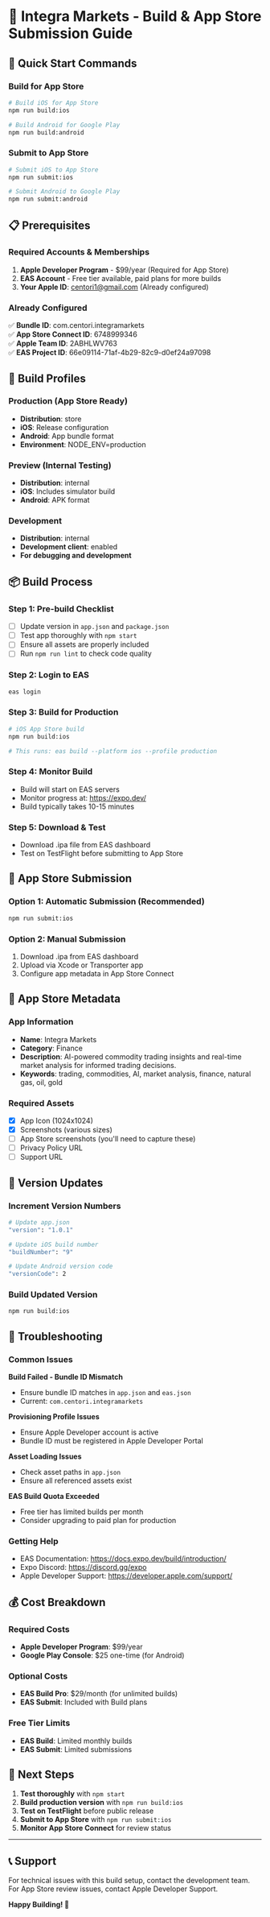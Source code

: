 # 📱 Integra Markets - Build & App Store Submission Guide

## 🚀 Quick Start Commands

### Build for App Store
```bash
# Build iOS for App Store
npm run build:ios

# Build Android for Google Play
npm run build:android
```

### Submit to App Store
```bash
# Submit iOS to App Store
npm run submit:ios

# Submit Android to Google Play
npm run submit:android
```

## 📋 Prerequisites

### Required Accounts & Memberships
1. **Apple Developer Program** - $99/year (Required for App Store)
2. **EAS Account** - Free tier available, paid plans for more builds
3. **Your Apple ID**: centori1@gmail.com (Already configured)

### Already Configured
✅ **Bundle ID**: com.centori.integramarkets  
✅ **App Store Connect ID**: 6748999346  
✅ **Apple Team ID**: 2ABHLWV763  
✅ **EAS Project ID**: 66e09114-71af-4b29-82c9-d0ef24a97098  

## 🔧 Build Profiles

### Production (App Store Ready)
- **Distribution**: store
- **iOS**: Release configuration
- **Android**: App bundle format
- **Environment**: NODE_ENV=production

### Preview (Internal Testing)
- **Distribution**: internal
- **iOS**: Includes simulator build
- **Android**: APK format

### Development
- **Distribution**: internal
- **Development client**: enabled
- **For debugging and development**

## 📦 Build Process

### Step 1: Pre-build Checklist
- [ ] Update version in `app.json` and `package.json`
- [ ] Test app thoroughly with `npm start`
- [ ] Ensure all assets are properly included
- [ ] Run `npm run lint` to check code quality

### Step 2: Login to EAS
```bash
eas login
```

### Step 3: Build for Production
```bash
# iOS App Store build
npm run build:ios

# This runs: eas build --platform ios --profile production
```

### Step 4: Monitor Build
- Build will start on EAS servers
- Monitor progress at: https://expo.dev/
- Build typically takes 10-15 minutes

### Step 5: Download & Test
- Download .ipa file from EAS dashboard
- Test on TestFlight before submitting to App Store

## 🏪 App Store Submission

### Option 1: Automatic Submission (Recommended)
```bash
npm run submit:ios
```

### Option 2: Manual Submission
1. Download .ipa from EAS dashboard
2. Upload via Xcode or Transporter app
3. Configure app metadata in App Store Connect

## 📱 App Store Metadata

### App Information
- **Name**: Integra Markets
- **Category**: Finance
- **Description**: AI-powered commodity trading insights and real-time market analysis for informed trading decisions.
- **Keywords**: trading, commodities, AI, market analysis, finance, natural gas, oil, gold

### Required Assets
- [x] App Icon (1024x1024)
- [x] Screenshots (various sizes)
- [ ] App Store screenshots (you'll need to capture these)
- [ ] Privacy Policy URL
- [ ] Support URL

## 🔄 Version Updates

### Increment Version Numbers
```bash
# Update app.json
"version": "1.0.1"

# Update iOS build number
"buildNumber": "9"

# Update Android version code  
"versionCode": 2
```

### Build Updated Version
```bash
npm run build:ios
```

## 🐛 Troubleshooting

### Common Issues

**Build Failed - Bundle ID Mismatch**
- Ensure bundle ID matches in `app.json` and `eas.json`
- Current: `com.centori.integramarkets`

**Provisioning Profile Issues**
- Ensure Apple Developer account is active
- Bundle ID must be registered in Apple Developer Portal

**Asset Loading Issues**
- Check asset paths in `app.json`
- Ensure all referenced assets exist

**EAS Build Quota Exceeded**
- Free tier has limited builds per month
- Consider upgrading to paid plan for production

### Getting Help
- EAS Documentation: https://docs.expo.dev/build/introduction/
- Expo Discord: https://discord.gg/expo
- Apple Developer Support: https://developer.apple.com/support/

## 💰 Cost Breakdown

### Required Costs
- **Apple Developer Program**: $99/year
- **Google Play Console**: $25 one-time (for Android)

### Optional Costs
- **EAS Build Pro**: $29/month (for unlimited builds)
- **EAS Submit**: Included with Build plans

### Free Tier Limits
- **EAS Build**: Limited monthly builds
- **EAS Submit**: Limited submissions

## 🎯 Next Steps

1. **Test thoroughly** with `npm start`
2. **Build production version** with `npm run build:ios`  
3. **Test on TestFlight** before public release
4. **Submit to App Store** with `npm run submit:ios`
5. **Monitor App Store Connect** for review status

---

## 📞 Support

For technical issues with this build setup, contact the development team.
For App Store review issues, contact Apple Developer Support.

**Happy Building! 🚀**
